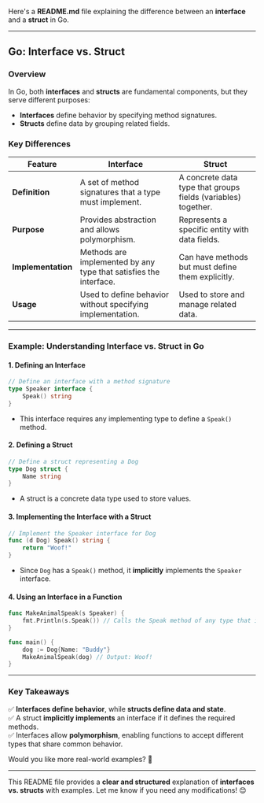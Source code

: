Here's a **README.md** file explaining the difference between an **interface** and a **struct** in Go.  

---

## **Go: Interface vs. Struct**  

### **Overview**  
In Go, both **interfaces** and **structs** are fundamental components, but they serve different purposes:  

- **Interfaces** define behavior by specifying method signatures.  
- **Structs** define data by grouping related fields.  

### **Key Differences**  

| Feature       | **Interface** | **Struct** |
|--------------|-------------|------------|
| **Definition** | A set of method signatures that a type must implement. | A concrete data type that groups fields (variables) together. |
| **Purpose** | Provides abstraction and allows polymorphism. | Represents a specific entity with data fields. |
| **Implementation** | Methods are implemented by any type that satisfies the interface. | Can have methods but must define them explicitly. |
| **Usage** | Used to define behavior without specifying implementation. | Used to store and manage related data. |

---

### **Example: Understanding Interface vs. Struct in Go**  

#### **1. Defining an Interface**  
```go
// Define an interface with a method signature
type Speaker interface {
    Speak() string
}
```
- This interface requires any implementing type to define a `Speak()` method.

#### **2. Defining a Struct**  
```go
// Define a struct representing a Dog
type Dog struct {
    Name string
}
```
- A struct is a concrete data type used to store values.

#### **3. Implementing the Interface with a Struct**  
```go
// Implement the Speaker interface for Dog
func (d Dog) Speak() string {
    return "Woof!"
}
```
- Since `Dog` has a `Speak()` method, it **implicitly** implements the `Speaker` interface.

#### **4. Using an Interface in a Function**  
```go
func MakeAnimalSpeak(s Speaker) {
    fmt.Println(s.Speak()) // Calls the Speak method of any type that implements Speaker
}

func main() {
    dog := Dog{Name: "Buddy"}
    MakeAnimalSpeak(dog) // Output: Woof!
}
```

---

### **Key Takeaways**  
✅ **Interfaces define behavior**, while **structs define data and state**.  
✅ A struct **implicitly implements** an interface if it defines the required methods.  
✅ Interfaces allow **polymorphism**, enabling functions to accept different types that share common behavior.  

Would you like more real-world examples? 🚀  

---

This README file provides a **clear and structured** explanation of **interfaces vs. structs** with examples. Let me know if you need any modifications! 😊